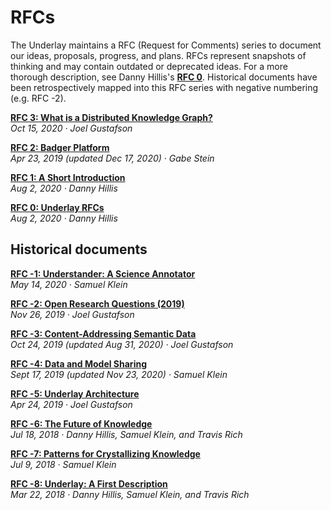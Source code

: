 # RFCs

The Underlay maintains a RFC (Request for Comments) series to document our ideas, proposals, progress, and plans. RFCs represent snapshots of thinking and may contain outdated or deprecated ideas. For a more thorough description, see Danny Hillis's [**RFC 0**](https://www.underlay.org/pub/urfcs). Historical documents have been retrospectively mapped into this RFC series with negative numbering (e.g. RFC -2).


[**RFC 3: What is a Distributed Knowledge Graph?**](https://notes.knowledgefutures.org/pub/belji1gd/release/2)
<br/>*Oct 15, 2020 · Joel Gustafson*
    
[**RFC 2: Badger Platform**](https://notes.knowledgefutures.org/pub/badge-platform-experiment/release/20)
<br/>*Apr 23, 2019 (updated Dec 17, 2020) · Gabe Stein*
    
[**RFC 1: A Short Introduction**](https://notes.knowledgefutures.org/pub/underlay-short-intro)
<br/>*Aug 2, 2020 · Danny Hillis*

[**RFC 0: Underlay RFCs**](https://notes.knowledgefutures.org/pub/urfcs/release/3)
<br/>*Aug 2, 2020 · Danny Hillis*

## Historical documents

[**RFC -1: Understander: A Science Annotator**](https://notes.knowledgefutures.org/pub/annotator/release/3)
<br/>*May 14, 2020 · Samuel Klein* 

[**RFC -2: Open Research Questions (2019)**](https://notes.knowledgefutures.org/pub/research-questions/release/1)
<br/>*Nov 26, 2019 · Joel Gustafson*

[**RFC -3: Content-Addressing Semantic Data**](https://notes.knowledgefutures.org/pub/ic0grz58/release/3) 
<br/>*Oct 24, 2019 (updated Aug 31, 2020) · Joel Gustafson*

[**RFC -4: Data and Model Sharing**](https://notes.knowledgefutures.org/pub/data-sharing-questions/release/18)
<br/>*Sept 17, 2019 (updated Nov 23, 2020) · Samuel Klein*

[**RFC -5: Underlay Architecture**](https://notes.knowledgefutures.org/pub/underlay-architecture/release/4)
<br/>*Apr 24, 2019 · Joel Gustafson*

[**RFC -6: The Future of Knowledge**](https://notes.knowledgefutures.org/pub/future/release/5)
<br/>*Jul 18, 2018 · Danny Hillis, Samuel Klein, and Travis Rich*

[**RFC -7: Patterns for Crystallizing Knowledge**](https://notes.knowledgefutures.org/pub/up/release/5)
<br/>*Jul 9, 2018 · Samuel Klein*

[**RFC -8: Underlay: A First Description**](https://notes.knowledgefutures.org/pub/h67iji6d/release/1)
<br/>*Mar 22, 2018 · Danny Hillis, Samuel Klein, and Travis Rich*

